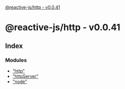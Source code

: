[@reactive-js/http - v0.0.41](README.md)

# @reactive-js/http - v0.0.41

## Index

### Modules

* ["http"](modules/_http_.md)
* ["httpServer"](modules/_httpserver_.md)
* ["node"](modules/_node_.md)
